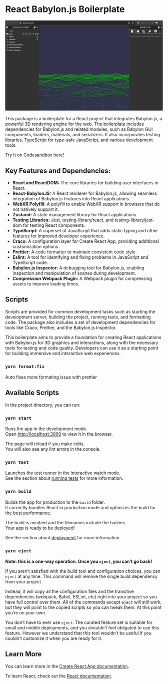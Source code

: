 # React Babylon.js Boilerplate

![React Babylon.js Graphic](readme-babylonjs-react-graphic.gif)

This package is a boilerplate for a React project that integrates Babylon.js, a powerful 3D rendering engine for the web. The boilerplate includes dependencies for Babylon.js and related modules, such as Babylon GUI components, loaders, materials, and serializers. It also incorporates testing libraries, TypeScript for type-safe JavaScript, and various development tools.

Try It on Codesandbox [here!](https://codesandbox.io/p/github/seacloud9/React-Babylon.js-Boilerplate/main)

## Key Features and Dependencies:

- **React and ReactDOM:** The core libraries for building user interfaces in React.
- **React-BabylonJS:** A React renderer for Babylon.js, allowing seamless integration of Babylon.js features into React applications.
- **WebXR Polyfill:** A polyfill to enable WebXR support in browsers that do not natively support it.
- **Zustand:** A state management library for React applications.
- **Testing Libraries:** Jest, testing-library/react, and testing-library/jest-dom for testing React components.
- **TypeScript:** A superset of JavaScript that adds static typing and other features for improved developer experience.
- **Craco:** A configuration layer for Create React App, providing additional customization options.
- **Prettier:** A code formatter to maintain consistent code style.
- **Eslint:** A tool for identifying and fixing problems in JavaScript and TypeScript code.
- **Babylon.js Inspector:** A debugging tool for Babylon.js, enabling inspection and manipulation of scenes during development.
- **Compression Webpack Plugin:** A Webpack plugin for compressing assets to improve loading times.

## Scripts

Scripts are provided for common development tasks such as starting the development server, building the project, running tests, and formatting code. The package also includes a set of development dependencies for tools like Craco, Prettier, and the Babylon.js Inspector.

This boilerplate aims to provide a foundation for creating React applications with Babylon.js for 3D graphics and interactions, along with the necessary tools for testing and code quality. Developers can use it as a starting point for building immersive and interactive web experiences.

### `yarn format:fix`
Auto fixes more formating issue with prettier

## Available Scripts

In the project directory, you can run:

### `yarn start`

Runs the app in the development mode.\
Open [http://localhost:3000](http://localhost:3000) to view it in the browser.

The page will reload if you make edits.\
You will also see any lint errors in the console.

### `yarn test`

Launches the test runner in the interactive watch mode.\
See the section about [running tests](https://facebook.github.io/create-react-app/docs/running-tests) for more information.

### `yarn build`

Builds the app for production to the `build` folder.\
It correctly bundles React in production mode and optimizes the build for the best performance.

The build is minified and the filenames include the hashes.\
Your app is ready to be deployed!

See the section about [deployment](https://facebook.github.io/create-react-app/docs/deployment) for more information.

### `yarn eject`

**Note: this is a one-way operation. Once you `eject`, you can’t go back!**

If you aren’t satisfied with the build tool and configuration choices, you can `eject` at any time. This command will remove the single build dependency from your project.

Instead, it will copy all the configuration files and the transitive dependencies (webpack, Babel, ESLint, etc) right into your project so you have full control over them. All of the commands except `eject` will still work, but they will point to the copied scripts so you can tweak them. At this point you’re on your own.

You don’t have to ever use `eject`. The curated feature set is suitable for small and middle deployments, and you shouldn’t feel obligated to use this feature. However we understand that this tool wouldn’t be useful if you couldn’t customize it when you are ready for it.

## Learn More

You can learn more in the [Create React App documentation](https://facebook.github.io/create-react-app/docs/getting-started).

To learn React, check out the [React documentation](https://reactjs.org/).
